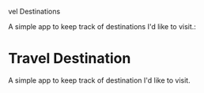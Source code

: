 vel Destinations

A simple app to keep track of destinations I'd like to visit.:
# Travel Destination 

A simple app to keep track of destination I'd like to visit.
